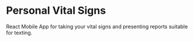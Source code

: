 # Personal Vital Signs
React Mobile App for taking your vital signs and presenting reports suitable for texting.